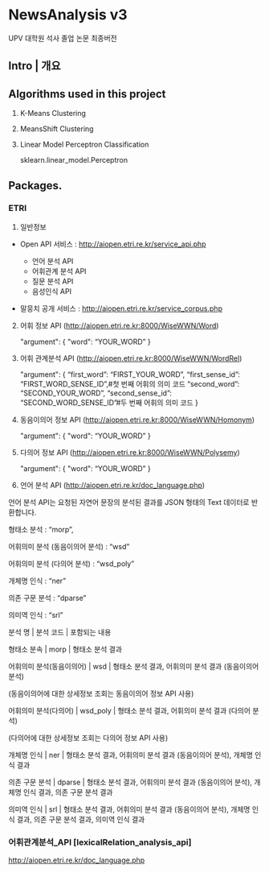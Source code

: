 <!-- #============================================================ -->
# NewsAnalysis v3
<!-- #============================================================ -->

UPV 대학원 석사 졸업 논문 최종버전


<!-- #============================================================ -->
## Intro | 개요
<!-- #============================================================ -->






<!-- #============================================================ -->
## Algorithms used in this project 
<!-- #============================================================ -->

1. K-Means Clustering

2. MeansShift Clustering 

3. Linear Model Perceptron Classification 

    sklearn.linear_model.Perceptron




<!-- #============================================================ -->
## Packages.
<!-- #============================================================ -->

### ETRI

1. 일반정보
- Open API 서비스 : http://aiopen.etri.re.kr/service_api.php
    - 언어 분석 API
    - 어휘관계 분석 API
    - 질문 분석 API
    - 음성인식 API


- 말뭉치 공개 서비스 : http://aiopen.etri.re.kr/service_corpus.php

2. 어휘 정보 API (http://aiopen.etri.re.kr:8000/WiseWWN/Word)

    "argument": {
        "word": “YOUR_WORD”
    }

3. 어휘 관계분석 API (http://aiopen.etri.re.kr:8000/WiseWWN/WordRel)

    "argument": {
        “first_word”: “FIRST_YOUR_WORD”,
        “first_sense_id”: “FIRST_WORD_SENSE_ID”,#첫 번째 어휘의 의미 코드
        “second_word”: “SECOND_YOUR_WORD”,
        “second_sense_id”: “SECOND_WORD_SENSE_ID”#두 번째 어휘의 의미 코드
    }

4. 동음이의어 정보 API (http://aiopen.etri.re.kr:8000/WiseWWN/Homonym)

    "argument": {
        "word": “YOUR_WORD”
    }

5. 다의어 정보 API (http://aiopen.etri.re.kr:8000/WiseWWN/Polysemy)

    "argument": {
        "word": “YOUR_WORD”
    }

6. 언어 분석 API (http://aiopen.etri.re.kr/doc_language.php)


언어 분석 API는 요청된 자연어 문장의 분석된 결과를 JSON 형태의 Text 데이터로 반환합니다.

형태소 분석 : “morp”,

어휘의미 분석 (동음이의어 분석) : “wsd”

어휘의미 분석 (다의어 분석) : “wsd_poly”

개체명 인식 : “ner”

의존 구문 분석 : “dparse”

의미역 인식 : “srl”

분석 명 | 분석 코드 | 포함되는 내용

형태소 분속 | morp |	형태소 분석 결과

어휘의미 분석(동음이의어) | wsd | 형태소 분석 결과, 어휘의미 분석 결과 (동음이의어 분석)

(동음이의어에 대한 상세정보 조회는 동음이의어 정보 API 사용)

어휘의미 분석(다의어) | wsd_poly | 형태소 분석 결과, 어휘의미 분석 결과 (다의어 분석)

(다의어에 대한 상세정보 조회는 다의어 정보 API 사용)

개체명 인식 | ner | 형태소 분석 결과, 어휘의미 분석 결과 (동음이의어 분석), 개체명 인식 결과

의존 구문 분석 | dparse | 형태소 분석 결과, 어휘의미 분석 결과 (동음이의어 분석), 개체명 인식 결과, 의존 구문 분석 결과

의미역 인식 | srl | 형태소 분석 결과, 어휘의미 분석 결과 (동음이의어 분석), 개체명 인식 결과, 의존 구문 분석 결과, 의미역 인식 
결과

### 어휘관계분석_API [lexicalRelation_analysis_api]

http://aiopen.etri.re.kr/doc_language.php
